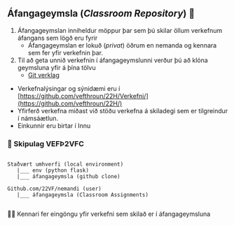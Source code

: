 ## Áfangageymsla (_Classroom Repository_)  👋

1. Áfangageymslan inniheldur möppur þar sem þú skilar öllum verkefnum áfangans sem lögð eru fyrir
   * Áfangageymslan er lokuð (_privat_) öðrum en nemanda og kennara sem fer yfir verkefnin þar.
2. Til að geta unnið verkefnin í áfangageymslunni verður þú að klóna geymsluna yfir á þína tölvu
   * [Git verklag](https://vefgrunnur.github.io/verkefnaskil/git_verklag.html)

* Verkefnalýsingar og sýnidæmi eru í [https://github.com/vefthroun/22H/Verkefni/](https://github.com/vefthroun/22H/)
* Yfirferð verkefna miðast við stöðu verkefna á skiladegi sem er tilgreindur í námsáætlun. 
* Einkunnir eru birtar í Innu


### 🌈 Skipulag VEFÞ2VFC

```

Staðvært umhverfi (local environment)
   |___	env (python flask)
   |___	áfangageymsla (github clone)

Github.com/22VF/nemandi (user)
   |___ áfangageymsla (Classroom Assignments)
   
```

🙋‍♀️ Kennari fer eingöngu yfir verkefni sem skilað er í áfangageymsluna
	
<!--

**Here are some ideas to get you started:**

🙋‍♀️ A short introduction - what is your organization all about?
🌈 Contribution guidelines - how can the community get involved?
👩‍💻 Useful resources - where can the community find your docs? Is there anything else the community should know?
🍿 Fun facts - what does your team eat for breakfast?
🧙 Remember, you can do mighty things with the power of [Markdown](https://docs.github.com/github/writing-on-github/getting-started-with-writing-and-formatting-on-github/basic-writing-and-formatting-syntax)
-->
